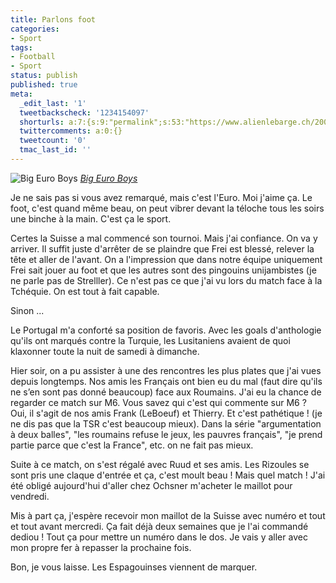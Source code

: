 ```yaml
---
title: Parlons foot
categories:
- Sport
tags:
- Football
- Sport
status: publish
published: true
meta:
  _edit_last: '1'
  tweetbackscheck: '1234154097'
  shorturls: a:7:{s:9:"permalink";s:53:"https://www.alienlebarge.ch/2008/06/10/parlons-foot-2/";s:7:"tinyurl";s:25:"https://tinyurl.com/bjvgnw";s:4:"isgd";s:17:"https://is.gd/ikdt";s:5:"bitly";s:18:"https://bit.ly/Y6Jx";s:5:"snipr";s:22:"https://snipr.com/b9x7p";s:5:"snurl";s:22:"https://snurl.com/b9x7p";s:7:"snipurl";s:24:"https://snipurl.com/b9x7p";}
  twittercomments: a:0:{}
  tweetcount: '0'
  tmac_last_id: ''
---
```

<img src="https://farm4.static.flickr.com/3081/2558156792_f6d5f622aa.jpg" alt="Big Euro Boys" />
<em><a title="photo sharing" href="https://www.flickr.com/photos/toniphotos/2558156792/">Big Euro Boys</a></em>

Je ne sais pas si vous avez remarqué, mais c'est l'Euro. Moi j'aime ça. Le foot, c'est quand même beau, on peut vibrer devant la téloche tous les soirs une binche à la main. C'est ça le sport.

Certes la Suisse a mal commencé son tournoi. Mais j'ai confiance. On va y arriver. Il suffit juste d'arrêter de se plaindre que Frei est blessé, relever la tête et aller de l'avant. On a l'impression que dans notre équipe uniquement Frei sait jouer au foot et que les autres sont des pingouins unijambistes (je ne parle pas de Strelller). Ce n'est pas ce que j'ai vu lors du match face à la Tchéquie. On est tout à fait capable.

Sinon ...<!--more-->

Le Portugal m'a conforté sa position de favoris. Avec les goals d'anthologie qu'ils ont marqués contre la Turquie, les Lusitaniens avaient de quoi klaxonner toute la nuit de samedi à dimanche.

Hier soir, on a pu assister à une des rencontres les plus plates que j'ai vues depuis longtemps. Nos amis les Français ont bien eu du mal (faut dire qu'ils ne s’en sont pas donné beaucoup) face aux Roumains. J'ai eu la chance de regarder ce match sur M6. Vous savez qui c'est qui commente sur M6 ? Oui, il s'agit de nos amis Frank (LeBoeuf) et Thierry. Et c'est pathétique ! (je ne dis pas que la TSR c'est beaucoup mieux). Dans la série "argumentation à deux balles", "les roumains refuse le jeux, les pauvres français", "je prend partie parce que c'est la France", etc. on ne fait pas mieux.

Suite à ce match, on s'est régalé avec Ruud et ses amis. Les Rizoules se sont pris une claque d'entrée et ça, c'est moult beau ! Mais quel match ! J'ai été obligé aujourd'hui d'aller chez Ochsner m'acheter le maillot pour vendredi.

Mis à part ça, j'espère recevoir mon maillot de la Suisse avec numéro et tout et tout avant mercredi. Ça fait déjà deux semaines que je l'ai commandé dediou ! Tout ça pour mettre un numéro dans le dos. Je vais y aller avec mon propre fer à repasser la prochaine fois.

Bon, je vous laisse. Les Espagouinses viennent de marquer.
